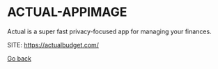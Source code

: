 # ACTUAL-APPIMAGE
 
 Actual is a super fast privacy-focused app for managing your finances.
 
 SITE: https://actualbudget.com/

 [Go back](./)
